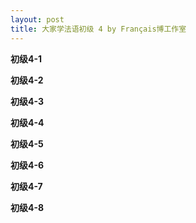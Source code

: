 ```yaml
---
layout: post
title: 大家学法语初级 4 by Français博工作室
---
```


[](/node/160)**初级4-1**

[](/node/162)**初级4-2**

[](/node/163)**初级4-3**

[](/node/164)**初级4-4**

[](/node/165)**初级4-5**

[](/node/166)**初级4-6**

[](/node/167)**初级4-7**

[](/node/168)**初级4-8**
